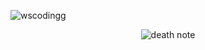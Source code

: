 <p align="left"> <img src="https://komarev.com/ghpvc/?username=wscodingg&label=Profile%20views&color=0e75b6&style=flat" alt="wscodingg" /> </p>


<p align="center">
  <img src="../banner.jpeg" alt="death note"/>
</p>